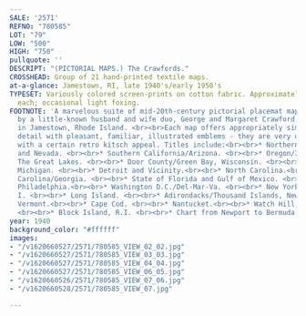 ```yaml
---
SALE: '2571'
REFNO: "780585"
LOT: "79"
LOW: "500"
HIGH: "750"
pullquote: ''
DESCRIPT: "(PICTORIAL MAPS.) The Crawfords."
CROSSHEAD: Group of 21 hand-printed textile maps.
at-a-glance: Jamestown, RI, late 1940's/early 1950's
TYPESET: Variously colored screen-prints on cotton fabric. Approximately 12x18 inches
  each; occasional light foxing.
FOOTNOTE: 'A marvelous suite of mid-20th-century pictorial placemat maps hand-fashioned
  by a little-known husband and wife duo, George and Margaret Crawford, at their home
  in Jamestown, Rhode Island. <br><br>Each map offers appropriately simplified geographic
  detail with pleasant, familiar, illustrated emblems - they are very distinctive
  with a certain retro kitsch appeal. Titles include:<br><br>* Northern California
  and Nevada. <br><br>* Southern California/Arizona. <br><br>* Oregon/Idaho. <br><br>*
  The Great Lakes. <br><br>* Door County/Green Bay, Wisconsin. <br><br>* [Northern]
  Michigan. <br><br>* Detroit and Vicinity.<br><br>* North Carolina.<br><br>* South
  Carolina/Georgia. <br><br>* State of Florida and Gulf of Mexico. <br><br>* Suburban
  Philadelphia.<br><br>* Washington D.C./Del-Mar-Va. <br><br>* New York City/Manhattan
  I. <br><br>* Long Island. <br><br>* Adirondacks/Thousand Islands, New York. <br><br>*
  Vermont.<br><br>* Cape Cod. <br><br>* Nantucket.<br><br>* Watch Hill, Rhode Island.
  <br><br>* Block Island, R.I. <br><br>* Chart from Newport to Bermuda. '
year: 1940
background_color: "#ffffff"
images:
- "/v1620660527/2571/780585_VIEW_02_02.jpg"
- "/v1620660527/2571/780585_VIEW_03_03.jpg"
- "/v1620660527/2571/780585_VIEW_04_04.jpg"
- "/v1620660527/2571/780585_VIEW_06_05.jpg"
- "/v1620660526/2571/780585_VIEW_07_06.jpg"
- "/v1620660528/2571/780585_VIEW_07.jpg"

---
```

